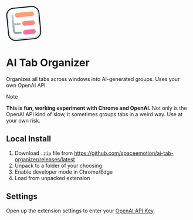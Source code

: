 ![Logo](./public/icons/icon96.png)

# AI Tab Organizer
Organizes all tabs across windows into AI-generated groups. Uses your own OpenAI API.

> [!NOTE]
> **This is fun, working experiment with Chrome and OpenAI.**
> Not only is the OpenAI API kind of slow, it sometimes groups tabs in a weird way.
> Use at your own risk.

## Local Install
1. Download `.zip` file from https://github.com/spaceemotion/ai-tab-organizer/releases/latest
2. Unpack to a folder of your choosing
3. Enable developer mode in Chrome/Edge
4. Load from unpacked extension

## Settings
Open up the extension settings to enter your
[OpenAI API Key](https://platform.openai.com/account/api-keys).

